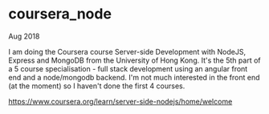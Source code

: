 # coursera_node
Aug 2018 

I am doing the Coursera course Server-side Development with NodeJS, Express and MongoDB from the University of Hong Kong.
It's the 5th part of a 5 course specialisation - full stack development using an angular front end and a node/mongodb backend.
I'm not much interested in the front end (at the moment) so I haven't done the first 4 courses.  

https://www.coursera.org/learn/server-side-nodejs/home/welcome
